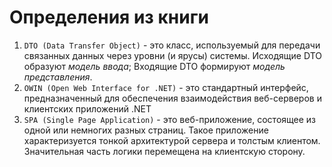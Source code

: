 # Определения из книги

1. `DTO (Data Transfer Object)` - это класс, используемый для передачи связанных данных через уровни (и ярусы) системы. Исходящие DTO образуют _модель ввода_; Входящие DTO формируют _модель представления_.
2. `OWIN (Open Web Interface for .NET)` - это стандартный интерфейс, предназначенный для обеспечения взаимодействия веб-серверов и клиентских приложений .NET
3. `SPA (Single Page Application)` - это веб-приложение, состоящее из одной или немногих разных страниц. Такое приложение характеризуется тонкой архитектурой сервера и толстым клиентом. Значительная часть логики перемещена на клиентскую сторону.